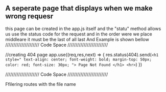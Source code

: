 A seperate page that displays when we make wrong requesr
----------------------------------------------------------
this page can be created in the app.js itself
and the "statu" method allows us use the status code for the request
and in the order were we place middleare it must be the last of all last
And Example is shown bellow
///////////////////// Code Space /////////////////////////

//creating 404 page
app.use((req,res,next) => {
    res.status(404).send(`
        <h1  
            style="
                text-align: center;
                font-weight: bold;
                margin-top: 50px;
                color: red;
                font-size: 30px;
            ">
            Page Not Found
        </h1>
        <hr>
    `)
})

///////////////////// Code Space /////////////////////////

Ffilering routes with the file name

